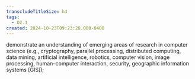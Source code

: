 ```yaml
---
transcludeTitleSize: h4
tags:
  - D2.1
created: 2024-10-23T09:23:28.000-0400
---
```

demonstrate an understanding of emerging areas of research in computer science (e.g., cryptography, parallel processing, distributed computing, data mining, artificial intelligence, robotics, computer vision, image processing, human–computer interaction, security, geographic information systems \[GIS\]);